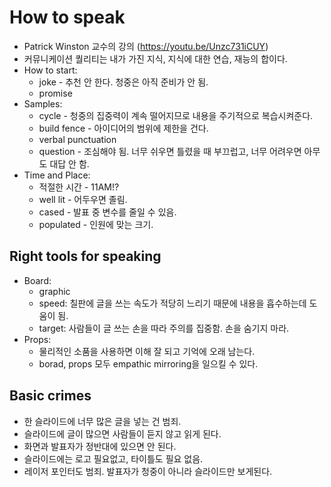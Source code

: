 # How to speak

* Patrick Winston 교수의 강의 (https://youtu.be/Unzc731iCUY)
* 커뮤니케이션 퀄리티는 내가 가진 지식, 지식에 대한 연습, 재능의 합이다.
* How to start:
  * joke - 추천 안 한다. 청중은 아직 준비가 안 됨.
  * promise
* Samples:
  * cycle - 청중의 집중력이 계속 떨어지므로 내용을 주기적으로 복습시켜준다.
  * build fence - 아이디어의 범위에 제한을 건다.
  * verbal punctuation
  * question - 조심해야 됨. 너무 쉬우면 틀렸을 때 부끄럽고, 너무 어려우면 아무도 대답 안 함.
* Time and Place:
  * 적절한 시간 - 11AM!?
  * well lit - 어두우면 졸림.
  * cased - 발표 중 변수를 줄일 수 있음.
  * populated - 인원에 맞는 크기.

## Right tools for speaking

* Board:
  * graphic
  * speed: 칠판에 글을 쓰는 속도가 적당히 느리기 때문에 내용을 흡수하는데 도움이 됨.
  * target: 사람들이 글 쓰는 손을 따라 주의를 집중함. 손을 숨기지 마라.
* Props:
  * 물리적인 소품을 사용하면 이해 잘 되고 기억에 오래 남는다.
  * borad, props 모두 empathic mirroring을 일으킬 수 있다.

## Basic crimes

* 한 슬라이드에 너무 많은 글을 넣는 건 범죄.
* 슬라이드에 글이 많으면 사람들이 듣지 않고 읽게 된다.
* 화면과 발표자가 정반대에 있으면 안 된다.
* 슬라이드에는 로고 필요없고, 타이틀도 필요 없음.
* 레이저 포인터도 범죄. 발표자가 청중이 아니라 슬라이드만 보게된다.

